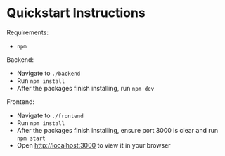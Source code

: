 # Quickstart Instructions

Requirements:
* `npm`

Backend:
* Navigate to `./backend`
* Run `npm install`
* After the packages finish installing, run `npm dev`

Frontend:
* Navigate to `./frontend`
* Run `npm install`
* After the packages finish installing, ensure port 3000 is clear and run `npm start`
* Open [http://localhost:3000](http://localhost:3000) to view it in your browser
